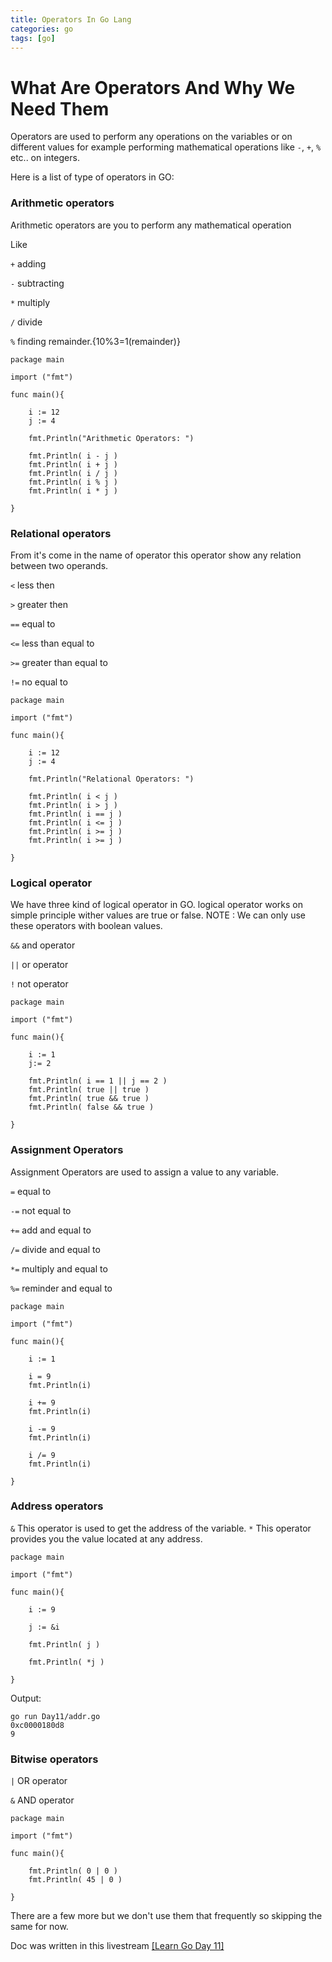 ```yaml
---
title: Operators In Go Lang
categories: go
tags: [go]
---
```


# What Are Operators And Why We Need Them

Operators are used to perform any operations on the variables or on different values for example performing mathematical operations like `-`, `+`, `%` etc.. on integers.

Here is a list of type of operators in GO:


### Arithmetic operators

Arithmetic operators are you to perform any mathematical operation

Like

`+` adding

`-` subtracting

`*` multiply

`/` divide

`%` finding remainder.{10%3=1(remainder)}


```
package main

import ("fmt")

func main(){

	i := 12
	j := 4

	fmt.Println("Arithmetic Operators: ")

	fmt.Println( i - j )
	fmt.Println( i + j )
	fmt.Println( i / j )
	fmt.Println( i % j )
	fmt.Println( i * j )

}
```

### Relational operators

From it's come in the name of operator this operator show any
relation between two operands.

`<` less then

`>` greater then

`==` equal to

`<=` less than equal to

`>=` greater than equal to

`!=` no equal to

```
package main

import ("fmt")

func main(){

	i := 12
	j := 4

	fmt.Println("Relational Operators: ")

	fmt.Println( i < j )
	fmt.Println( i > j )
	fmt.Println( i == j )
	fmt.Println( i <= j )
	fmt.Println( i >= j )
	fmt.Println( i >= j )

}

```

### Logical operator

We have three kind of logical operator in GO.
logical operator works on simple principle wither values are true or false.
NOTE : We can only use these operators with boolean values.

`&&` and operator

`||` or operator

`!` not operator


```
package main

import ("fmt")

func main(){

	i := 1
	j:= 2

	fmt.Println( i == 1 || j == 2 )
	fmt.Println( true || true )
	fmt.Println( true && true )
	fmt.Println( false && true )

}
```

### Assignment Operators

Assignment Operators are used to assign a value to any variable.

`=`     equal to

`-=`	not equal to 

`+=`    add and equal to

`/=`   divide and equal to

`*=`   multiply and equal to

`%=`   reminder and equal to


```
package main

import ("fmt")

func main(){

	i := 1

	i = 9
	fmt.Println(i)

	i += 9
	fmt.Println(i)

	i -= 9
	fmt.Println(i)

	i /= 9
	fmt.Println(i)

}
```

### Address operators

`&` This operator is used to get the address of the variable.
`*` This operator provides you the value located at any address.

```
package main

import ("fmt")

func main(){

	i := 9

	j := &i

	fmt.Println( j )

	fmt.Println( *j )

}
```

Output:
```
go run Day11/addr.go 
0xc0000180d8
9
```

### Bitwise operators

`|`  OR operator

`&`  AND operator 


```
package main

import ("fmt")

func main(){

	fmt.Println( 0 | 0 )
	fmt.Println( 45 | 0 )

}

```

There are a few more but we don't use them that frequently so skipping the same for now.


Doc was written in this livestream [[Learn Go Day 11]](https://www.youtube.com/watch?v=Y_wYnsHioxU)